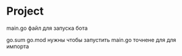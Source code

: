 # Project
main.go файл для запуска бота

go.sum go.mod нужны чтобы запустить main.go точнене для для импорта
